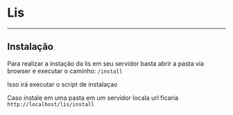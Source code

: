 ﻿# Lis

---
## Instalação

Para realizar a instação da lis em seu servidor basta abrir a pasta via browser e executar o caminho:
``` /install ```

Isso irá executar o script de instalaçao

Caso instale em uma pasta em um servidor locala url ficaria
``` http://localhost/lis/install ```
